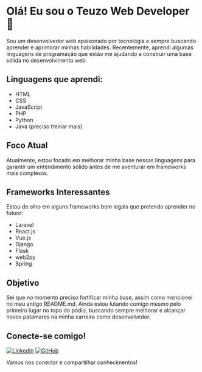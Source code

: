 # Olá! Eu sou o Teuzo Web Developer 👋

Sou um desenvolvedor web apaixonado por tecnologia e sempre buscando aprender e aprimorar minhas habilidades. Recentemente, aprendi algumas linguagens de programação que estão me ajudando a construir uma base sólida no desenvolvimento web.

## Linguagens que aprendi:

- HTML
- CSS
- JavaScript
- PHP
- Python
- Java (preciso treinar mais)

## Foco Atual

Atualmente, estou focado em melhorar minha base nessas linguagens para garantir um entendimento sólido antes de me aventurar em frameworks mais complexos.

## Frameworks Interessantes

Estou de olho em alguns frameworks bem legais que pretendo aprender no futuro:

- Laravel
- React.js
- Vue.js
- Django
- Flask
- web2py
- Spring

## Objetivo

Sei que no momento preciso fortificar minha base, assim como mencionei no meu antigo README.md. Ainda estou lutando comigo mesmo pelo primeiro lugar no topo do pódio, buscando sempre melhorar e alcançar novos patamares na minha carreira como desenvolvedor.

## Conecte-se comigo!

[![LinkedIn](https://img.shields.io/badge/LinkedIn-blue?style=for-the-badge&logo=linkedin)](https://www.linkedin.com/search/results/all/?heroEntityKey=urn%3Ali%3Afsd_profile%3AACoAAFbXwTUBrQBlP96QVCLidamklhn10g9xmFM&keywords=Mateus%20Da%20Silva%20Oliveira&origin=ENTITY_SEARCH_HOME_HISTORY&sid=-L~)
[![GitHub](https://img.shields.io/badge/GitHub-black?style=for-the-badge&logo=github)](https://github.com/teuzowebdeveloper9)

Vamos nos conectar e compartilhar conhecimentos!
